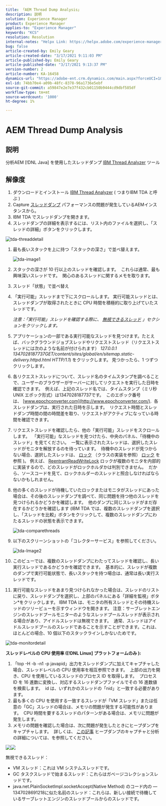 ```yaml
---
title: 「AEM Thread Dump Analysis」
description: 説明
solution: Experience Manager
product: Experience Manager
applies-to: "Experience Manager"
keywords: "KCS"
resolution: Resolution
internal-notes: "Helpx Link: https://helpx.adobe.com/experience-manager/kb/thread-dump-analysis.html"
bug: false
article-created-by: Emily Geary
article-created-date: "3/17/2021 9:11:03 PM"
article-published-by: Emily Geary
article-published-date: "3/17/2021 9:13:37 PM"
version-number: 2
article-number: KA-16458
dynamics-url: "https://adobe-ent.crm.dynamics.com/main.aspx?forceUCI=1&pagetype=entityrecord&etn=knowledgearticle&id=e70a8345-6587-eb11-a812-000d3a593216"
exl-id: 74bb70e4-a09b-48fc-8378-96a1736e5ebf
source-git-commit: a59847e2e7e37f432cb01150b9444cd9dbf585df
workflow-type: tm+mt
source-wordcount: '1000'
ht-degree: 1%

---
```


# AEM Thread Dump Analysis

## 説明

分析AEM [!DNL Java] を使用したスレッドダンプ [IBM Thread Analyzer](http://www.ibm.com/developerworks/community/groups/service/html/communityview?communityUuid=2245aa39-fa5c-4475-b891-14c205f7333c) ツール

## 解像度

1. ダウンロードとインストール [IBM Thread Analyzer](https://www.ibm.com/developerworks/community/groups/service/html/communityview?communityUuid=2245aa39-fa5c-4475-b891-14c205f7333c) ( つまりIBM TDA と呼ぶ )
1. Capture [スレッドダンプ](https://helpx.adobe.com/jp/experience-manager/kb/TakeThreadDump.html) パフォーマンスの問題が発生しているAEMインスタンスから。
1. IBM TDA でスレッドダンプを開きます。
1. スレッドダンプの詳細を表示するには、リスト内のファイルを選択し、「スレッドの詳細」ボタンをクリックします。

![tda-threaddetail](https://helpx.adobe.com/content/dam/help/en/experience-manager/kb/thread-dump-analysis/_jcr_content/main-pars/image_1587732783/tda-threaddetail.png "tda-threaddetail")

1. 最も長いスタックを上に持つ「スタックの深さ」で並べ替えます。

   ![tda-image1](https://helpx.adobe.com/content/dam/help/en/experience-manager/kb/thread-dump-analysis/_jcr_content/main-pars/image/tda-image1.png)

1. スタックの深さが 10 行以上のスレッドを確認します。  これらは通常、最も興味深いスレッドです。  関心のあるスレッドに関するメモを取ります。
1. スレッド「状態」で並べ替え
1. 「実行可能」スレッドまで下にスクロールします。 実行可能スレッドとは、スレッドダンプが取得されたときに CPU 時間を積極的に取り上げていたスレッドです。

   *注意：「実行可能」スレッドを確認する際に、 [無視できるスレッド](https://helpx.adobe.com/experience-manager/kb/thread-dump-analysis.html#ignorethreads) 」セクションをクリックします。*

1. アプリケーションの一部である実行可能なスレッドを見つけます。たとえば、バックグラウンドジョブスレッドやリクエストスレッド（リクエストスレッドには次のような名前が付けられます） *127.0.0.1 1347028187737GET/content/sites/global/en/sitemap.static-delivery.httpd.html HTTP/1.1*) をクリックします。 見つかったら、1 つずつクリックします。

1. 各リクエストスレッドについて、スレッド名のタイムスタンプを調べることで、ユーザーのブラウザーがサーバーに対してリクエストを実行した日時を確認できます。  例えば、上記のスレッド名では、タイムスタンプ（ミリ秒 UNIX エポック形式）は1347028187737です。  このエポック番号は、 [www.epochconverter.com](http://www.epochconverter.com/).  各スレッドダンプは、実行された日時を示します。  リクエスト時間とスレッドダンプ時間の間の時間差を取り、リクエストがアクティブになっている時間を確認できます。

1. リクエストスレッドを確認したら、他の「実行可能」スレッドをスクロールします。  「実行可能」なスレッドを見つけたら、中央のパネル、「待機中のスレッド」を見てください。  一覧に表示されたスレッドは、選択したスレッドがモニタを解放するのを待っています。  待機中のスレッドが見つからない場合、選択したスレッドは、 [ロック](http://docs.oracle.com/javase/1.5.0/docs/api/java/util/concurrent/locks/Lock.html) （クラスの実装を参照） [ロック](http://docs.oracle.com/javase/1.5.0/docs/api/java/util/concurrent/locks/Lock.html) を参照 )。 例えば、 [ReentrantReadWriteLock](http://docs.oracle.com/javase/1.5.0/docs/api/java/util/concurrent/locks/ReentrantReadWriteLock.html) ロックが複数のモニタを内部的に実装するので、どのスレッドがロックホルダかは判別できません。  だから、ソースコードを見て、ロックホルダーのスレッドと照合しなければならないかもしれません。

1. 他の多くのスレッドが待機していたロックまたはモニタがスレッドにあった場合は、その後のスレッドダンプを調べて、同じ問題を持つ他のスレッドを見つけられるかどうかを確認します。  他のダンプに同じスレッドがまだ存在するかどうかを確認します (IBM TDA では、複数のスレッドダンプを選択し、「スレッドを比較」ボタンをクリックして、複数のスレッドダンプにわたるスレッドの状態を表示できます。

   ![tda-comparethreads](https://helpx.adobe.com/content/dam/help/en/experience-manager/kb/thread-dump-analysis/_jcr_content/main-pars/image_1159496390/tda-comparethreads.png)

1. 以下のスクリーンショットの「コレクターサービス」を参照してください。

   ![tda-Image2](https://helpx.adobe.com/content/dam/help/en/experience-manager/kb/thread-dump-analysis/_jcr_content/main-pars/image_1730877898/tda-Image2.png)

1. このビューでは、複数のスレッドダンプにわたってスレッドを確認し、長い実行スレッドであるかどうかを確認できます。  基本的に、スレッドが複数のダンプで実行可能状態で、長いスタックを持つ場合は、通常は長い実行スレッドです。

1. 実行可能なスレッドをあまり見つけられなかった場合は、スレッドのリストに戻り、スレッドダンプを選択し、上部のパネルにある「詳細を監視」ボタン\*をクリックします。 IBM TDA は、モニタの所有スレッドとその待機スレッドのツリービューを示すウィンドウを開きます。 注意：サーブレットエンジンのスレッドプールモニターのようなスレッドプールスレッドが表示される場合があり、アイドルスレッドは無視できます。  通常、スレッドはアイドルスレッドプールのスレッドであることを示すことができます。これは、ほとんどの場合、10 個以下のスタックラインしかないためです。

![tda-monitordetail](https://helpx.adobe.com/content/dam/help/en/experience-manager/kb/thread-dump-analysis/_jcr_content/main-pars/image_1106466084/tda-monitordetail.png)

<b>スレッドレベルの CPU 使用率 ([!DNL Linux] プラットフォームのみ ):</b>

1. 「top -H -b -n1 -p javapid」出力をスレッドダンプに加えてキャプチャした場合、スレッドレベルの CPU 使用率を相互参照できます。  上部の出力を開き、CPU を使用しているスレッドのプロセス ID を取得します。  プロセス ID を 16 進数に変換し、対応するスレッドダンプファイルでその 16 進数値を検索します。  id は、いずれかのスレッドの「nid」と一致する必要があります。
1. 最も多くの CPU を使用する一致するスレッドが「VM スレッド」または任意の「GC」スレッドの場合は、メモリの問題が発生する可能性があります。  CPU 時間を要するスレッドのパターンがある場合は、メモリに問題が発生します。
1. メモリの問題を確認した場合は、次に問題が発生したときにヒープダンプをキャプチャします。  詳しくは、 [この記事](https://helpx.adobe.com/experience-manager/kb/AnalyzeMemoryProblems.html) ヒープダンプのキャプチャと分析の詳細については、を参照してください。

![](https://helpx.adobe.com/libs/cq/ui/resources/0.gif)![](https://helpx.adobe.com/libs/cq/ui/resources/0.gif)

無視できるスレッド：

- VM スレッド：これは VM システムスレッドです。
- GC タスクスレッドで始まるスレッド：これらはガベージコレクションスレッドです。
- java.net.PlainSocketImpl.socketAccept(Native Method) のコード内の — 1347028691218に似た名前のスレッド：これらは、新しい接続で待機しているサーブレットエンジンのスレッドプールからのスレッドです。
